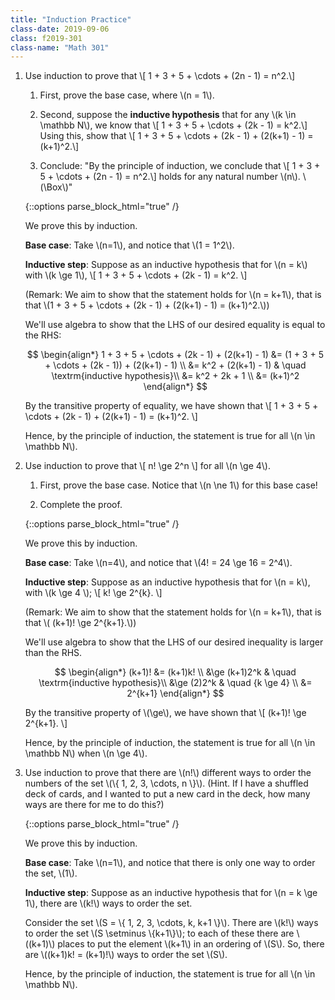 ```yaml
---
title: "Induction Practice"
class-date: 2019-09-06
class: f2019-301
class-name: "Math 301"
---
```


1.  Use induction to prove that
    \\[ 1 + 3 + 5 + \cdots + (2n - 1) = n^2.\\]
    
    1.  First, prove the base case, where \\(n = 1\\).
    
    2.  Second, suppose the **inductive hypothesis** that for any \\(k \in \mathbb N\\), we know that
        \\[ 1 + 3 + 5 + \cdots + (2k - 1) = k^2.\\]
        Using this, show that
        \\[ 1 + 3 + 5 + \cdots + (2k - 1) + (2(k+1) - 1) = (k+1)^2.\\]
    
    3.  Conclude: "By the principle of induction, we conclude that
        \\[ 1 + 3 + 5 + \cdots + (2n - 1) = n^2.\\]
        holds for any natural number \\(n\\). \\(\Box\\)"
        
    {::options parse_block_html="true" /}
    
    <div class="solution collapse">

    We prove this by induction.
    
    **Base case**: Take \\(n=1\\), and notice that \\(1 = 1^2\\).
    
    **Inductive step**: Suppose as an inductive hypothesis that for \\(n = k\\) with \\(k \ge 1\\),
    \\[ 1 + 3 + 5 + \cdots + (2k - 1) = k^2. \\]
    
    (Remark: We aim to show that the statement holds for \\(n = k+1\\), that is that \\(1 + 3 + 5 + \cdots + (2k - 1) + (2(k+1) - 1) = (k+1)^2.\\))
    
    We'll use algebra to show that the LHS of our desired equality is equal to the RHS:
    
    $$ 
    \begin{align*}
    1 + 3 + 5 + \cdots + (2k - 1) + (2(k+1) - 1) &= (1 + 3 + 5 + \cdots + (2k - 1)) + (2(k+1) - 1) \\
    &= k^2 + (2(k+1) - 1) & \quad \textrm{inductive hypothesis}\\
    &= k^2 + 2k + 1 \\
    &= (k+1)^2
    \end{align*} 
    $$
    
    By the transitive property of equality, we have shown that
    \\[ 1 + 3 + 5 + \cdots + (2k - 1) + (2(k+1) - 1) = (k+1)^2. \\]
    
    Hence, by the principle of induction, the statement is true for all \\(n \in \mathbb N\\).
    
    </div>

2.  Use induction to prove that
    \\[ n! \ge 2^n \\]
    for all \\(n \ge 4\\).
    
    1.  First, prove the base case. Notice that \\(n \ne 1\\) for this base case!
    
    2.  Complete the proof.
    
    {::options parse_block_html="true" /}
    
    <div class="solution collapse">

    We prove this by induction.
    
    **Base case**: Take \\(n=4\\), and notice that \\(4! = 24 \ge 16 = 2^4\\).
    
    **Inductive step**: Suppose as an inductive hypothesis that for \\(n = k\\), with \\(k \ge 4 \\);
    \\[ k! \ge 2^{k}. \\]
    
    (Remark: We aim to show that the statement holds for \\(n = k+1\\), that is that \\( (k+1)! \ge 2^{k+1}.\\))
    
    We'll use algebra to show that the LHS of our desired inequality is larger than the RHS.
    
    $$ 
    \begin{align*}
    (k+1)! &= (k+1)k! \\
    &\ge (k+1)2^k & \quad \textrm{inductive hypothesis}\\
    &\ge (2)2^k & \quad {k \ge 4} \\
    &= 2^{k+1}
    \end{align*} 
    $$
    
    By the transitive property of \\(\ge\\), we have shown that
    \\[ (k+1)! \ge 2^{k+1}. \\]
    
    Hence, by the principle of induction, the statement is true for all \\(n \in \mathbb N\\) when \\(n \ge 4\\).
    
    </div>
    
3.  Use induction to prove that there are \\(n!\\) different ways to order the numbers of the set \\(\\{ 1, 2, 3, \cdots, n \\}\\). (Hint. If I have a shuffled deck of cards, and I wanted to put a new card in the deck, how many ways are there for me to do this?)

    {::options parse_block_html="true" /}
    
    <div class="solution collapse">

    We prove this by induction.
    
    **Base case**: Take \\(n=1\\), and notice that there is only one way to order the set, \\(1\\).
    
    **Inductive step**: Suppose as an inductive hypothesis that for \\(n = k \ge 1\\), there are \\(k!\\) ways to order the set.

    Consider the set \\(S = \\{ 1, 2, 3, \cdots, k, k+1 \\}\\). There are \\(k!\\) ways to order the set \\(S \setminus \\{k+1\\}\\); to each of these there are \\((k+1)\\) places to put the element \\(k+1\\) in an ordering of \\(S\\). So, there are \\((k+1)k! = (k+1)!\\) ways to order the set \\(S\\).
    
    Hence, by the principle of induction, the statement is true for all \\(n \in \mathbb N\\).
    
    </div>
